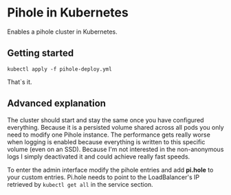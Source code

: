 # Pihole in Kubernetes

Enables a pihole cluster in Kubernetes. 

## Getting started
```
kubectl apply -f pihole-deploy.yml
```

That`s it.


## Advanced explanation

The cluster should start and stay the same once you have configured everything. Because it is a persisted volume 
shared across all pods you only need to modify one Pihole instance. The performance gets really worse when logging 
is enabled because everything is written to this specific volume (even on an SSD). Because I'm not interested in the 
non-anonymous logs I simply deactivated it and could achieve really fast speeds.

To enter the admin interface modify the pihole entries and add **pi.hole** to your custom entries. Pi.hole needs to 
point to the LoadBalancer's IP retrieved by 
``
kubectl get all
`` in the service section.